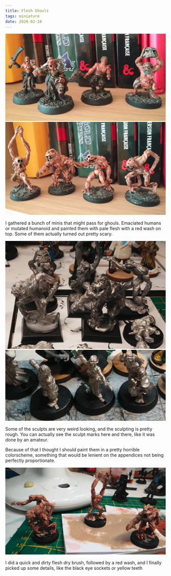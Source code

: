 ```yaml
---
title: Flesh Ghouls
tags: miniature
date: 2020-02-18
---
```


![image-20200730013148891](image-20200730013148891.png)![image-20200730013201353](image-20200730013201353.png)

I gathered a bunch of minis that might pass for ghouls. Emaciated humans or mutated humanoid and painted them with pale flesh with a red wash on top. Some of them actually turned out pretty scary.

![image-20200722143131490](image-20200722143131490.png)![image-20200722143140444](image-20200722143140444.png)

Some of the sculpts are very weird looking, and the sculpting is pretty rough. You can actually see the sculpt marks here and there, like it was done by an amateur.

Because of that I thought I should paint them in a pretty horrible colorscheme, something that would be lenient on the appendices not being perfectly proportionate.

![image-20200722145607811](image-20200722145607811.png)

I did a quick and dirty flesh dry brush, followed by a red wash, and I finally picked up some details, like the black eye sockets or yellow teeth